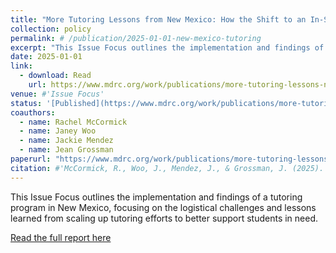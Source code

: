 ```yaml
---
title: "More Tutoring Lessons from New Mexico: How the Shift to an In-School Model Expanded Access and Improved Attendance"
collection: policy
permalink: # /publication/2025-01-01-new-mexico-tutoring
excerpt: "This Issue Focus outlines the implementation and findings of a tutoring program in New Mexico, focusing on the logistical challenges and lessons learned from scaling up tutoring efforts to better support students in need."
date: 2025-01-01
link: 
  - download: Read
    url: https://www.mdrc.org/work/publications/more-tutoring-lessons-new-mexico
venue: #'Issue Focus'
status: '[Published](https://www.mdrc.org/work/publications/more-tutoring-lessons-new-mexico)'
coauthors:
  - name: Rachel McCormick
  - name: Janey Woo
  - name: Jackie Mendez
  - name: Jean Grossman
paperurl: "https://www.mdrc.org/work/publications/more-tutoring-lessons-new-mexico"
citation: #'McCormick, R., Woo, J., Mendez, J., & Grossman, J. (2025). "More Tutoring Lessons from New Mexico: How the Shift to an In-School Model Expanded Access and Improved Attendance." Issue Focus.'
---
```

This Issue Focus outlines the implementation and findings of a tutoring program in New Mexico, focusing on the logistical challenges and lessons learned from scaling up tutoring efforts to better support students in need.

[Read the full report here](https://www.mdrc.org/work/publications/more-tutoring-lessons-new-mexico)
